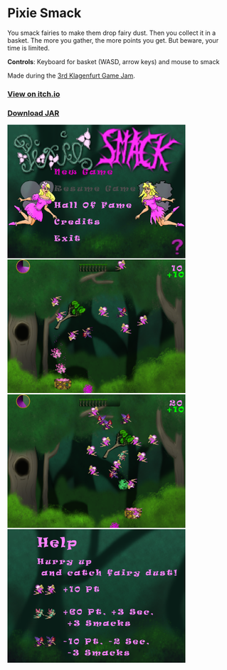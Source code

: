 # Pixie Smack

You smack fairies to make them drop fairy dust. Then you collect it in a basket. The more you gather, the more points you get. But beware, your time is limited.

**Controls**: Keyboard for basket (WASD, arrow keys) and mouse to smack

Made during the [3rd Klagenfurt Game Jam](https://www.itec.aau.at/gamejam/).

### [View on itch.io](https://frederikflpl.itch.io/pixiesmack)
### [Download JAR](./Releases)

<img width="400" alt="Screenshot 1" src="Images/1.png"/> <img width="400" alt="Screenshot 2" src="Images/2.png"/>
<img width="400" alt="Screenshot 3" src="Images/3.png"/> <img width="400" alt="Screenshot 4" src="Images/4.png"/>
